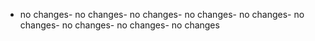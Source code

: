 - no changes- no changes- no changes- no changes- no changes- no changes- no changes- no changes- no changes